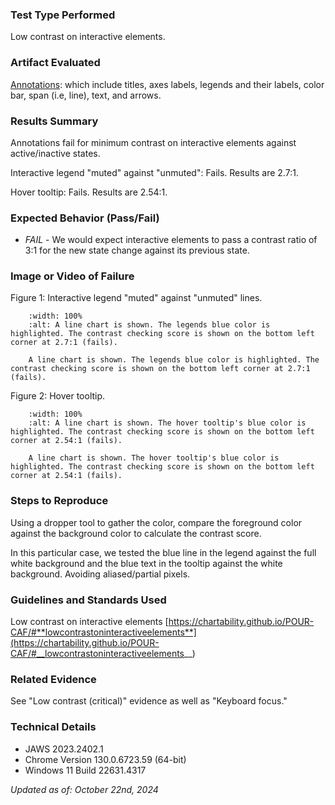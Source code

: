 ### Test Type Performed

Low contrast on interactive elements.

### Artifact Evaluated

[Annotations](https://docs.bokeh.org/en/latest/docs/user_guide/interaction.html): which include titles, axes labels, legends and their labels, color bar, span (i.e, line), text, and arrows.

### Results Summary

Annotations fail for minimum contrast on interactive elements against active/inactive states.

Interactive legend "muted" against "unmuted": Fails. Results are 2.7:1.

Hover tooltip: Fails. Results are 2.54:1.

### Expected Behavior (Pass/Fail)

- _FAIL_ - We would expect interactive elements to pass a contrast ratio of 3:1 for the new state change against its previous state.

### Image or Video of Failure

Figure 1: Interactive legend "muted" against "unmuted" lines.

```{figure} ./assets/annotations_interactive-contrast-elements_1.png
    :width: 100%
    :alt: A line chart is shown. The legends blue color is highlighted. The contrast checking score is shown on the bottom left corner at 2.7:1 (fails).

    A line chart is shown. The legends blue color is highlighted. The contrast checking score is shown on the bottom left corner at 2.7:1 (fails).
```

Figure 2: Hover tooltip.

```{figure} ./assets/annotations_contrast-interactive-elements_2.png
    :width: 100%
    :alt: A line chart is shown. The hover tooltip's blue color is highlighted. The contrast checking score is shown on the bottom left corner at 2.54:1 (fails).

    A line chart is shown. The hover tooltip's blue color is highlighted. The contrast checking score is shown on the bottom left corner at 2.54:1 (fails).
```

### Steps to Reproduce

Using a dropper tool to gather the color, compare the foreground color against the background color to calculate the contrast score.

In this particular case, we tested the blue line in the legend against the full white background and the blue text in the tooltip against the white background. Avoiding aliased/partial pixels.

### Guidelines and Standards Used

Low contrast on interactive elements [https://chartability.github.io/POUR-CAF/#**lowcontrastoninteractiveelements**](https://chartability.github.io/POUR-CAF/#__lowcontrastoninteractiveelements__)

### Related Evidence

See "Low contrast (critical)" evidence as well as "Keyboard focus."

<!-- ### Known or Documented Issues
... -->

### Technical Details

- JAWS 2023.2402.1
- Chrome Version 130.0.6723.59 (64-bit)
- Windows 11 Build 22631.4317

_Updated as of: October 22nd, 2024_

<!-- ### Notes
A seasoned SR (screen reader) user could have the knowledge to navigate and explore webpages and graphs with more nuance, whether through manual mode switching, certain key shortcuts, etc. These tests are done by a sighted user with the SR’s default options and performed as if a new or beginner user is interacting with these elements. We would expect that all users could be able to navigate smoothly, regardless of experience levels.  -->
